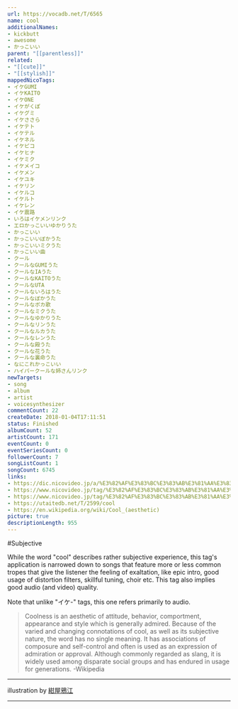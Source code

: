 ```yaml
---
url: https://vocadb.net/T/6565
name: cool
additionalNames: 
- kickbutt
- awesome
- かっこいい
parent: "[[parentless]]"
related:
- "[[cute]]"
- "[[stylish]]"
mappedNicoTags:
- イケGUMI
- イケKAITO
- イケONE
- イケがくぽ
- イケグミ
- イケささら
- イケテト
- イケテル
- イケネル
- イケピコ
- イケヒナ
- イケミク
- イケメイコ
- イケメン
- イケユキ
- イケリン
- イケルコ
- イケルト
- イケレン
- イケ震路
- いろはイケメンリンク
- エロかっこいいゆかりうた
- かっこいい
- かっこいいぼかうた
- かっこいいミクうた
- かっこいい曲
- クール
- クールなGUMIうた
- クールなIAうた
- クールなKAITOうた
- クールなUTA
- クールないろはうた
- クールなぼかうた
- クールなボカ歌
- クールなミクうた
- クールなゆかりうた
- クールなリンうた
- クールなルカうた
- クールなレンうた
- クールな殿うた
- クールな花うた
- クールな裏命うた
- なにこれかっこいい
- ハイパークールな姉さんリンク
newTargets:
- song
- album
- artist
- voicesynthesizer
commentCount: 22
createDate: 2018-01-04T17:11:51
status: Finished
albumCount: 52
artistCount: 171
eventCount: 0
eventSeriesCount: 0
followerCount: 7
songListCount: 1
songCount: 6745
links: 
- https://dic.nicovideo.jp/a/%E3%82%AF%E3%83%BC%E3%83%AB%E3%81%AA%E3%83%9F%E3%82%AF%E3%81%86%E3%81%9F
- https://www.nicovideo.jp/tag/%E3%82%AF%E3%83%BC%E3%83%AB%E3%81%AA%E3%83%9C%E3%82%AB%E3%81%86%E3%81%9F
- https://www.nicovideo.jp/tag/%E3%82%AF%E3%83%BC%E3%83%AB%E3%81%AA%E3%83%9F%E3%82%AF%E3%81%86%E3%81%9F
- https://utaitedb.net/T/2599/cool
- https://en.wikipedia.org/wiki/Cool_(aesthetic)
picture: true
descriptionLength: 955
---
```


#Subjective

While the word "cool" describes rather subjective experience, this tag's application is narrowed down to songs that feature more or less common tropes that give the listener the feeling of exaltation, like epic intro, good usage of distortion filters, skillful tuning, choir etc.
This tag also implies good audio (and video) quality.

Note that unlike "イケ-" tags, this one refers primarily to audio.

> Coolness is an aesthetic of attitude, behavior, comportment, appearance and style which is generally admired.
Because of the varied and changing connotations of cool, as well as its subjective nature, the word has no single meaning.
It has associations of composure and self-control and often is used as an expression of admiration or approval.
Although commonly regarded as slang, it is widely used among disparate social groups and has endured in usage for generations.
-Wikipedia

___

illustration by [紺屋鴉江](https://www.pixiv.net/en/users/10109777)

---

